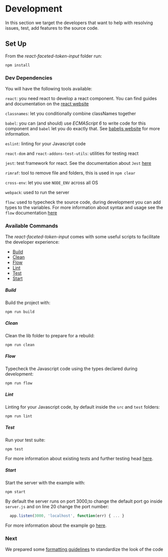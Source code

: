 # Development

In this section we target the developers that want to help with resolving
issues, test, add features to the source code.

## Set Up

From the *react-faceted-token-input* folder run:

    npm install


### Dev Dependencies

You will have the following tools available:

`react`: you need react to develop a react component. You can find guides and
documentation on the [react website](https://facebook.github.io/react/)

`classnames`: let you conditionally combine classNames together

`babel`: you can (and should) use *ECMAScript 6* to write code for this
component and `babel` let you do exactly that. See [babeljs website](https://babeljs.io/)
for more information.

`eslint`: linting for your Javascript code

`react-dom` and `react-addons-test-utils`: utilities for testing react

`jest`: test framework for react. See the documentation about `Jest` [here](https://facebook.github.io/jest/)

`rimraf`: tool to remove file and folders, this is used in `npm clear`

`cross-env`: let you use `NODE_ENV` across all OS

`webpack`: used to run the server

`flow`: used to typecheck the source code, during development you can add types
to the variables. For more information about syntax and usage see the `flow`
documentation [here](https://flowtype.org/docs/getting-started.html)

### Available Commands

The *react-faceted-token-input* comes with some useful scripts to facilitate the
developer experience:

* [Build](#build)
* [Clean](#clean)
* [Flow](#flow)
* [Lint](#lint)
* [Test](#test)
* [Start](#start)

<a name="build"></a>
##### Build

Build the project with:

    npm run build

<a name="clean"></a>
##### Clean

Clean the lib folder to prepare for a rebuild:

    npm run clean

<a name="flow"></a>
##### Flow

Typecheck the Javascript code using the types declared during development:

    npm run flow

<a name="lint"></a>
##### Lint

Linting for your Javascript code, by default inside the `src` and `test` folders:

    npm run lint

<a name="test"></a>
##### Test

Run your test suite:

    npm test

For more information about existing tests and further testing head
[here](/test/README.md).

<a name="start"></a>
##### Start

Start the server with the example with:

    npm start

By default the server runs on port 3000,to change the default port go inside
`server.js` and on line 20 change the port number:

```javascript
  app.listen(3000, 'localhost', function(err) { ... }
```

For more information about the example go [here](example.md).

### Next

We prepared some [formatting guidelines](formatting.md) to
standardize the look of the code
